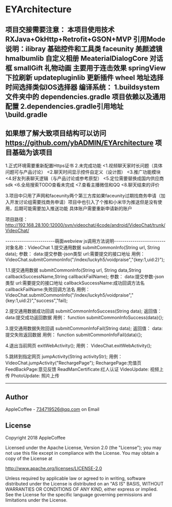 EYArchitecture
=====
项目交接需要注意：
本项目使用技术 RXJava+OkHttp+Retrofit+GSON+MVP
引用Mode说明：ilibray 基础控件和工具类
          faceunity 美颜滤镜
          hmalbumlib 自定义相册
          MeaterialDialogCore 对话框
          smallGift 礼物动画 主要用于连击效果
          springView 下拉刷新
          updatepluginlib 更新插件
          wheel 地址选择时间选择类似IOS选择器
编译系统：
        1.buildsystem 文件夹中的 dependencies.gradle 项目依赖以及通用配置
        2.dependencies.gradle引用地址 \build.gradle
------
如果想了解大致项目结构可以访问 https://github.com/ybADMIN/EYArchitecture 项目基础为该项目
-------

1.正式环境需要重新配置Https证书
2.未完成功能
      <1.视频聊天家时长问题（具体问题可与产品讨论）
      <2.聊天时间显示控件自定义（设计图）
      <3.推广功能模块
      <4.好友列表聊天逻辑（与产品讨论或参考原型）
      <5.定位需要替换成国内供应商sdk
      <6.全局搜索TODO查看未完成
      <7.查看主播微信和QQ
      <8.聊天结束的评价

3.项目中只用了声网和faceunity两个第三方库如果faceunity过期找商务申请（加入开发讨论组需要找商务申请）项目中也引入了个推和小米华为推送但是没有使用，后期可能需要加入推送功能
具体账户需要重新申请新的账户

项目路径：http://192.168.28.100:12000/svn/videochat/4code/android/VideoChat/trunk/VideoChat/



------------------------萌面webview js调用方法说明-------------------------
对象名称：VideoChat
1.提交通用数据 submitCommonInfo(String url, String data);
    参数：
         data:提交参数-json类型
         url:需要提交的接口地址
    用例：
         VideoChat.submitCommonInfo("/index/luckyh5/voidpraise","{key:1,uid:2}");

1.1.提交通用数据 submitCommonInfo(String url, String data,String callbackSuccessName,String callbackFailName);
    参数：
         data:提交参数-json类型
         url:需要提交的接口地址
         callbackSuccessName:成功回调方法名
         callbackFailName:失败回调方法名
    用例：
         VideoChat.submitCommonInfo("/index/luckyh5/voidpraise","{key:1,uid:2}","success","fail);

2.提交通用数据成功回调 submitCommonInfoSuccess(String data);
    返回值：
         data:提交成功返回数据
    用例：
         function submitCommonInfoSuccess(data){};

3.提交通用数据失败回调 submitCommonInfoFail(String data);
    返回值：
         data:提交失败返回数据
    用例：
         function submitCommonInfoFail(data){};

4.退出当前网页 exitWebActivity();
    用例：
        VideoChat.exitWebActivity();

5.跳转到指定网页 jumpActivity(String activityStr);
    用例：
        VideoChat.jumpActivity("RechargePage");
        RechargePage:充值页
        FeedBackPage:意见反馈
        ReadManCertificate:红人认证
        VideoUpdate: 视频上传
        PhotoUpdate: 照片上传

------------------------------------------------------------------------

Author
------
AppleCoffee - 734719526@qq.com on Email

License
-------
Copyright 2018 AppleCoffee

Licensed under the Apache License, Version 2.0 (the "License");
you may not use this file except in compliance with the License.
You may obtain a copy of the License at

http://www.apache.org/licenses/LICENSE-2.0

Unless required by applicable law or agreed to in writing, software
distributed under the License is distributed on an "AS IS" BASIS,
WITHOUT WARRANTIES OR CONDITIONS OF ANY KIND, either express or implied.
See the License for the specific language governing permissions and
limitations under the License.

